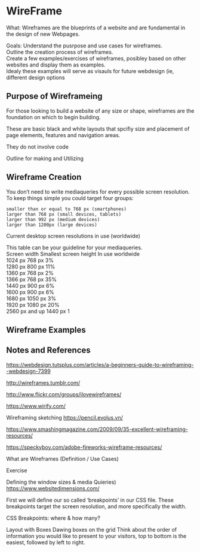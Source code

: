 # WireFrame
  What: Wireframes are the blueprints of a website and are fundamental in the design of new Webpages.

  Goals: Understand the pusrpose and use cases for wireframes.   
         Outline the creation process of wireframes.   
         Create a few examples/exercises of wireframes, posibley based on other websites and display them as examples.    
         Idealy these examples will serve as visauls for future webdesign (ie, different design options   
         
## Purpose of Wireframeing

  For those looking to build a website of any size or shape, wireframes are the foundation on which to begin building.   
  
  These are basic black and white layouts that spcifiy size and placement of page elements, features and navigation areas.   

  They do not involve code   

  Outline for making and Utilizing  

## Wireframe Creation

  You don’t need to write mediaqueries for every possible screen resolution. To keep things simple you could target four groups:   

    smaller than or equal to 768 px (smartphones)   
    larger than 768 px (small devices, tablets)   
    larger than 992 px (medium devices)   
    larger than 1200px (large devices)   


  Current desktop screen resolutions in use (worldwide)   

  This table can be your guideline for your mediaqueries.   
  Screen width 	Smallest screen height 	In use worldwide   
  1024 px 	768 px 	3%   
  1280 px 	800 px 	11%   
  1360 px 	768 px 	2%   
  1366 px 	768 px 	35%   
  1440 px 	900 px 	6%   
  1600 px 	900 px 	6%   
  1680 px 	1050 px 	3%   
  1920 px 	1080 px 	20%   
  2560 px and up 	1440 px 	1   
  

## Wireframe Examples

## Notes and References

  https://webdesign.tutsplus.com/articles/a-beginners-guide-to-wireframing--webdesign-7399
  
  http://wireframes.tumblr.com/
  
  http://www.flickr.com/groups/ilovewireframes/
  
  https://www.wirify.com/
  
  Wireframing sketching https://pencil.evolus.vn/
  
  https://www.smashingmagazine.com/2009/09/35-excellent-wireframing-resources/
  
  https://speckyboy.com/adobe-fireworks-wireframe-resources/
  
  
What are Wireframes (Definition / Use Cases)




Exercise
  
 
Defining the window sizes & media Quieries)  https://www.websitedimensions.com/

  First we will define our so called ‘breakpoints’ in our CSS file. These breakpoints target the screen resolution, and more specifically the width.

CSS Breakpoints: where & how many?


  
Layout with Boxes
  Dawing boxes on the grid
  Think about the order of information you would like to present to your visitors, top to bottom is the easiest, followed by left to right.

  
